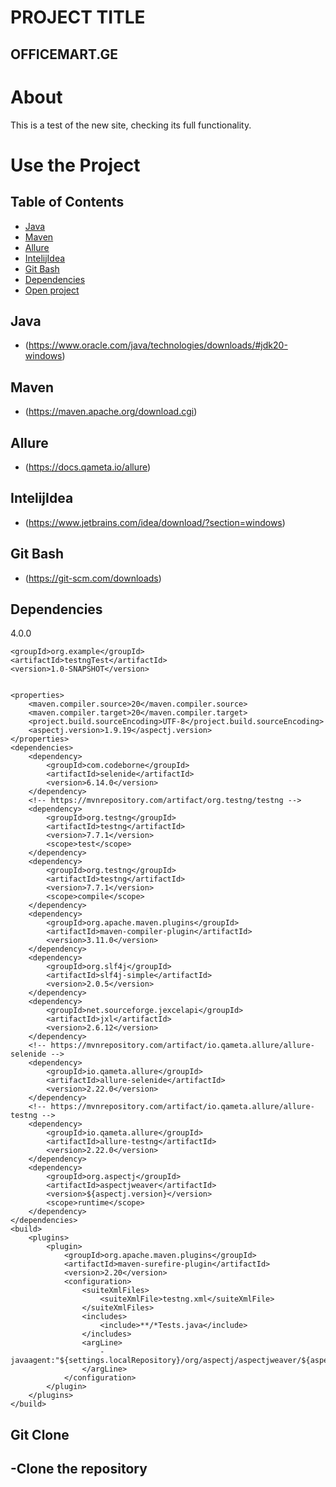 # PROJECT TITLE
## OFFICEMART.GE
# About
This is a test of the new site, checking its full functionality.
# Use the Project
## Table of Contents
* [Java](#java)
* [Maven](#maven)
* [Allure](#allure)
* [IntelijIdea](#intelijidea)
* [Git Bash](#git-bash)
* [Dependencies](#dependencies)
* [Open project](#git-clone)
## Java
- (https://www.oracle.com/java/technologies/downloads/#jdk20-windows)
## Maven
- (https://maven.apache.org/download.cgi)
## Allure
- (https://docs.qameta.io/allure)
## IntelijIdea
- (https://www.jetbrains.com/idea/download/?section=windows)
## Git Bash
- (https://git-scm.com/downloads)
## Dependencies
<modelVersion>4.0.0</modelVersion>

    <groupId>org.example</groupId>
    <artifactId>testngTest</artifactId>
    <version>1.0-SNAPSHOT</version>


    <properties>
        <maven.compiler.source>20</maven.compiler.source>
        <maven.compiler.target>20</maven.compiler.target>
        <project.build.sourceEncoding>UTF-8</project.build.sourceEncoding>
        <aspectj.version>1.9.19</aspectj.version>
    </properties>
    <dependencies>
        <dependency>
            <groupId>com.codeborne</groupId>
            <artifactId>selenide</artifactId>
            <version>6.14.0</version>
        </dependency>
        <!-- https://mvnrepository.com/artifact/org.testng/testng -->
        <dependency>
            <groupId>org.testng</groupId>
            <artifactId>testng</artifactId>
            <version>7.7.1</version>
            <scope>test</scope>
        </dependency>
        <dependency>
            <groupId>org.testng</groupId>
            <artifactId>testng</artifactId>
            <version>7.7.1</version>
            <scope>compile</scope>
        </dependency>
        <dependency>
            <groupId>org.apache.maven.plugins</groupId>
            <artifactId>maven-compiler-plugin</artifactId>
            <version>3.11.0</version>
        </dependency>
        <dependency>
            <groupId>org.slf4j</groupId>
            <artifactId>slf4j-simple</artifactId>
            <version>2.0.5</version>
        </dependency>
        <dependency>
            <groupId>net.sourceforge.jexcelapi</groupId>
            <artifactId>jxl</artifactId>
            <version>2.6.12</version>
        </dependency>
        <!-- https://mvnrepository.com/artifact/io.qameta.allure/allure-selenide -->
        <dependency>
            <groupId>io.qameta.allure</groupId>
            <artifactId>allure-selenide</artifactId>
            <version>2.22.0</version>
        </dependency>
        <!-- https://mvnrepository.com/artifact/io.qameta.allure/allure-testng -->
        <dependency>
            <groupId>io.qameta.allure</groupId>
            <artifactId>allure-testng</artifactId>
            <version>2.22.0</version>
        </dependency>
        <dependency>
            <groupId>org.aspectj</groupId>
            <artifactId>aspectjweaver</artifactId>
            <version>${aspectj.version}</version>
            <scope>runtime</scope>
        </dependency>
    </dependencies>
    <build>
        <plugins>
            <plugin>
                <groupId>org.apache.maven.plugins</groupId>
                <artifactId>maven-surefire-plugin</artifactId>
                <version>2.20</version>
                <configuration>
                    <suiteXmlFiles>
                        <suiteXmlFile>testng.xml</suiteXmlFile>
                    </suiteXmlFiles>
                    <includes>
                        <include>**/*Tests.java</include>
                    </includes>
                    <argLine>
                        -javaagent:"${settings.localRepository}/org/aspectj/aspectjweaver/${aspectj.version}/aspectjweaver-${aspectj.version}.jar"
                    </argLine>
                </configuration>
            </plugin>
        </plugins>
    </build>

</project>

## Git Clone
-Clone the repository
-
